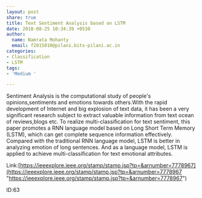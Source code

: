 ```yaml
---
layout: post
share: true
title: Text Sentiment Analysis based on LSTM
date: 2018-08-25 10:34:39 +0530
author:
  name: Namrata Mohanty
  email: f2015010@pilani.bits-pilani.ac.in
categories:
- Classification
- LSTM
tags:
- 'Medium '

---
```

Sentiment Analysis is the computational study of people's opinions,sentiments and emotions towards others.With the rapid development of Internet and big explosion of text data, it has been a very significant research subject to extract valuable information from text ocean of reviews,blogs etc.  To realize multi-classification for text sentiment, this paper promotes a RNN language model based on Long Short Term Memory (LSTM), which can get complete sequence information effectively. Compared with the traditional RNN language model, LSTM is better in analyzing emotion of long sentences. And as a language model, LSTM is applied to achieve multi-classification for text emotional attributes.

Link:[https://ieeexplore.ieee.org/stamp/stamp.jsp?tp=&arnumber=7778967](https://ieeexplore.ieee.org/stamp/stamp.jsp?tp=&arnumber=7778967 "https://ieeexplore.ieee.org/stamp/stamp.jsp?tp=&arnumber=7778967")

ID:63